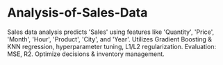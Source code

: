# Analysis-of-Sales-Data
Sales data analysis predicts 'Sales' using features like 'Quantity', 'Price', 'Month', 'Hour', 'Product', 'City', and 'Year'. Utilizes Gradient Boosting &amp; KNN regression, hyperparameter tuning, L1/L2 regularization. Evaluation: MSE, R2. Optimize decisions &amp; inventory management.
